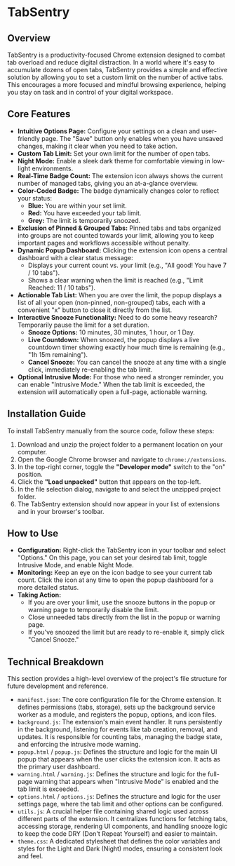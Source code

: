 # TabSentry

## Overview

TabSentry is a productivity-focused Chrome extension designed to combat tab overload and reduce digital distraction. In a world where it's easy to accumulate dozens of open tabs, TabSentry provides a simple and effective solution by allowing you to set a custom limit on the number of active tabs. This encourages a more focused and mindful browsing experience, helping you stay on task and in control of your digital workspace.

## Core Features

- **Intuitive Options Page:** Configure your settings on a clean and user-friendly page. The "Save" button only enables when you have unsaved changes, making it clear when you need to take action.
- **Custom Tab Limit:** Set your own limit for the number of open tabs.
- **Night Mode:** Enable a sleek dark theme for comfortable viewing in low-light environments.
- **Real-Time Badge Count:** The extension icon always shows the current number of managed tabs, giving you an at-a-glance overview.
- **Color-Coded Badge:** The badge dynamically changes color to reflect your status:
    - **Blue:** You are within your set limit.
    - **Red:** You have exceeded your tab limit.
    - **Grey:** The limit is temporarily snoozed.
- **Exclusion of Pinned & Grouped Tabs:** Pinned tabs and tabs organized into groups are not counted towards your limit, allowing you to keep important pages and workflows accessible without penalty.
- **Dynamic Popup Dashboard:** Clicking the extension icon opens a central dashboard with a clear status message:
    - Displays your current count vs. your limit (e.g., "All good! You have 7 / 10 tabs").
    - Shows a clear warning when the limit is reached (e.g., "Limit Reached: 11 / 10 tabs").
- **Actionable Tab List:** When you are over the limit, the popup displays a list of all your open (non-pinned, non-grouped) tabs, each with a convenient "x" button to close it directly from the list.
- **Interactive Snooze Functionality:** Need to do some heavy research? Temporarily pause the limit for a set duration.
    - **Snooze Options:** 10 minutes, 30 minutes, 1 hour, or 1 Day.
    - **Live Countdown:** When snoozed, the popup displays a live countdown timer showing exactly how much time is remaining (e.g., "1h 15m remaining").
    - **Cancel Snooze:** You can cancel the snooze at any time with a single click, immediately re-enabling the tab limit.
- **Optional Intrusive Mode:** For those who need a stronger reminder, you can enable "Intrusive Mode." When the tab limit is exceeded, the extension will automatically open a full-page, actionable warning.

## Installation Guide

To install TabSentry manually from the source code, follow these steps:

1.  Download and unzip the project folder to a permanent location on your computer.
2.  Open the Google Chrome browser and navigate to `chrome://extensions`.
3.  In the top-right corner, toggle the **"Developer mode"** switch to the "on" position.
4.  Click the **"Load unpacked"** button that appears on the top-left.
5.  In the file selection dialog, navigate to and select the unzipped project folder.
6.  The TabSentry extension should now appear in your list of extensions and in your browser's toolbar.

## How to Use

-   **Configuration:** Right-click the TabSentry icon in your toolbar and select "Options." On this page, you can set your desired tab limit, toggle Intrusive Mode, and enable Night Mode.
-   **Monitoring:** Keep an eye on the icon badge to see your current tab count. Click the icon at any time to open the popup dashboard for a more detailed status.
-   **Taking Action:**
    -   If you are over your limit, use the snooze buttons in the popup or warning page to temporarily disable the limit.
    -   Close unneeded tabs directly from the list in the popup or warning page.
    -   If you've snoozed the limit but are ready to re-enable it, simply click "Cancel Snooze."

## Technical Breakdown

This section provides a high-level overview of the project's file structure for future development and reference.

-   `manifest.json`: The core configuration file for the Chrome extension. It defines permissions (tabs, storage), sets up the background service worker as a module, and registers the popup, options, and icon files.
-   `background.js`: The extension's main event handler. It runs persistently in the background, listening for events like tab creation, removal, and updates. It is responsible for counting tabs, managing the badge state, and enforcing the intrusive mode warning.
-   `popup.html` / `popup.js`: Defines the structure and logic for the main UI popup that appears when the user clicks the extension icon. It acts as the primary user dashboard.
-   `warning.html` / `warning.js`: Defines the structure and logic for the full-page warning that appears when "Intrusive Mode" is enabled and the tab limit is exceeded.
-   `options.html` / `options.js`: Defines the structure and logic for the user settings page, where the tab limit and other options can be configured.
-   `utils.js`: A crucial helper file containing shared logic used across different parts of the extension. It centralizes functions for fetching tabs, accessing storage, rendering UI components, and handling snooze logic to keep the code DRY (Don't Repeat Yourself) and easier to maintain.
-   `theme.css`: A dedicated stylesheet that defines the color variables and styles for the Light and Dark (Night) modes, ensuring a consistent look and feel.